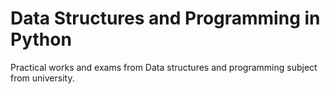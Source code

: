# Data Structures and Programming in Python

Practical works and exams from Data structures and programming subject from university.
